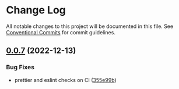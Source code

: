 # Change Log

All notable changes to this project will be documented in this file.
See [Conventional Commits](https://conventionalcommits.org) for commit guidelines.

## [0.0.7](https://github.com/marpme/next-test-suite/compare/v0.0.6...v0.0.7) (2022-12-13)

### Bug Fixes

-   prettier and eslint checks on CI ([355e99b](https://github.com/marpme/next-test-suite/commit/355e99bc4eaa6a229ca9a87bc456566eec9f8270))
